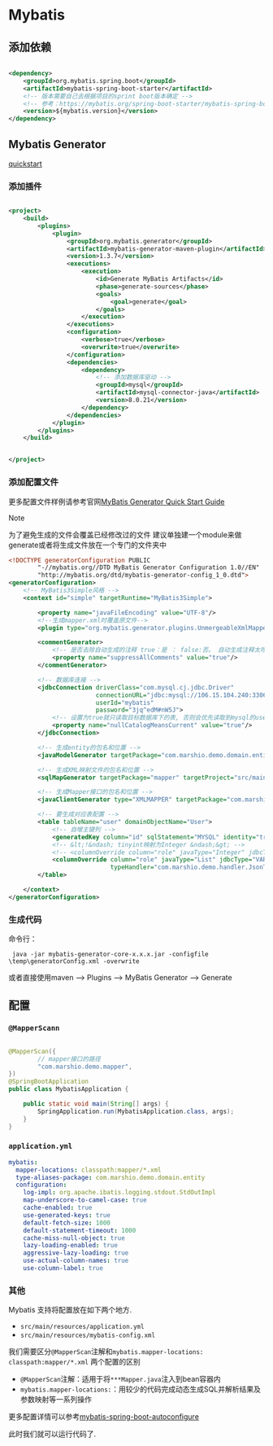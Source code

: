 # Mybatis

## 添加依赖

```xml

<dependency>
    <groupId>org.mybatis.spring.boot</groupId>
    <artifactId>mybatis-spring-boot-starter</artifactId>
    <!-- 版本需要自己去根据项目的sprint boot版本确定 -->
    <!-- 参考：https://mybatis.org/spring-boot-starter/mybatis-spring-boot-autoconfigure/index.html -->
    <version>${mybatis.version}</version>
</dependency>
```

## Mybatis Generator

[quickstart](https://mybatis.org/generator/quickstart.html)

### 添加插件

```xml

<project>
    <build>
        <plugins>
            <plugin>
                <groupId>org.mybatis.generator</groupId>
                <artifactId>mybatis-generator-maven-plugin</artifactId>
                <version>1.3.7</version>
                <executions>
                    <execution>
                        <id>Generate MyBatis Artifacts</id>
                        <phase>generate-sources</phase>
                        <goals>
                            <goal>generate</goal>
                        </goals>
                    </execution>
                </executions>
                <configuration>
                    <verbose>true</verbose>
                    <overwrite>true</overwrite>
                </configuration>
                <dependencies>
                    <dependency>
                        <!-- 添加数据库驱动 -->
                        <groupId>mysql</groupId>
                        <artifactId>mysql-connector-java</artifactId>
                        <version>8.0.21</version>
                    </dependency>
                </dependencies>
            </plugin>
        </plugins>
    </build>


</project>
```

### 添加配置文件

更多配置文件样例请参考官网[MyBatis Generator Quick Start Guide](https://mybatis.org/generator/quickstart.html)

> [!Note]
> 为了避免生成的文件会覆盖已经修改过的文件
> 建议单独建一个module来做generate或者将生成文件放在一个专门的文件夹中

```xml
<!DOCTYPE generatorConfiguration PUBLIC
        "-//mybatis.org//DTD MyBatis Generator Configuration 1.0//EN"
        "http://mybatis.org/dtd/mybatis-generator-config_1_0.dtd">
<generatorConfiguration>
    <!-- MyBatis3Simple风格 -->
    <context id="simple" targetRuntime="MyBatis3Simple">

        <property name="javaFileEncoding" value="UTF-8"/>
        <!--生成mapper.xml时覆盖原文件-->
        <plugin type="org.mybatis.generator.plugins.UnmergeableXmlMappersPlugin"/>

        <commentGenerator>
            <!-- 是否去除自动生成的注释 true：是 ： false:否。 自动生成注释太啰嗦，可以编码扩展CommentGenerator -->
            <property name="suppressAllComments" value="true"/>
        </commentGenerator>

        <!-- 数据库连接 -->
        <jdbcConnection driverClass="com.mysql.cj.jdbc.Driver"
                        connectionURL="jdbc:mysql://106.15.104.240:3306/mybatis?useUnicode=true&amp;characterEncoding=utf8&amp;serverTimezone=Asia/Shanghai"
                        userId="mybatis"
                        password="3jq^edM#nW5J">
            <!-- 设置为true就只读取目标数据库下的表, 否则会优先读取到mysql的user表  -->
            <property name="nullCatalogMeansCurrent" value="true"/>
        </jdbcConnection>

        <!-- 生成entity的包名和位置 -->
        <javaModelGenerator targetPackage="com.marshio.demo.domain.entity" targetProject="src/main/java"/>

        <!-- 生成XML映射文件的包名和位置 -->
        <sqlMapGenerator targetPackage="mapper" targetProject="src/main/resources"/>

        <!-- 生成Mapper接口的包名和位置 -->
        <javaClientGenerator type="XMLMAPPER" targetPackage="com.marshio.demo.mapper" targetProject="src/main/java"/>

        <!-- 要生成对应表配置 -->
        <table tableName="user" domainObjectName="User">
            <!-- 自增主键列 -->
            <generatedKey column="id" sqlStatement="MYSQL" identity="true"/>
            <!-- &lt;!&ndash; tinyint映射为Integer &ndash;&gt; -->
            <!-- <columnOverride column="role" javaType="Integer" jdbcType="TINYINT"/> -->
            <columnOverride column="role" javaType="List" jdbcType="VARCHAR"
                            typeHandler="com.marshio.demo.handler.JsonTypeHandler"/>
        </table>

    </context>
</generatorConfiguration>

```

### 生成代码

命令行：

```shell
 java -jar mybatis-generator-core-x.x.x.jar -configfile \temp\generatorConfig.xml -overwrite
```

或者直接使用maven --> Plugins --> MyBatis Generator --> Generate

## 配置

### `@MapperScann`

```java

@MapperScan({
        // mapper接口的路径
        "com.marshio.demo.mapper",
})
@SpringBootApplication
public class MybatisApplication {

    public static void main(String[] args) {
        SpringApplication.run(MybatisApplication.class, args);
    }
}
```

### `application.yml`

```yaml
mybatis:
  mapper-locations: classpath:mapper/*.xml
  type-aliases-package: com.marshio.demo.domain.entity
  configuration:
    log-impl: org.apache.ibatis.logging.stdout.StdOutImpl
    map-underscore-to-camel-case: true
    cache-enabled: true
    use-generated-keys: true
    default-fetch-size: 1000
    default-statement-timeout: 1000
    cache-miss-null-object: true
    lazy-loading-enabled: true
    aggressive-lazy-loading: true
    use-actual-column-names: true
    use-column-label: true
```

### 其他

Mybatis 支持将配置放在如下两个地方.

- `src/main/resources/application.yml`
- `src/main/resources/mybatis-config.xml`

我们需要区分`@MapperScan`注解和`mybatis.mapper-locations: classpath:mapper/*.xml` 两个配置的区别

- `@MapperScan`注解：适用于将`***Mapper.java`注入到bean容器内
- `mybatis.mapper-locations:`：用较少的代码完成动态生成SQL并解析结果及参数映射等一系列操作

更多配置详情可以参考[mybatis-spring-boot-autoconfigure](https://mybatis.org/spring-boot-starter/mybatis-spring-boot-autoconfigure/)

此时我们就可以运行代码了.
